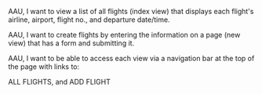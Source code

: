 AAU, I want to view a list of all flights (index view) that displays each flight's airline, airport, flight no., and departure date/time.

AAU, I want to create flights by entering the information on a page (new view) that has a form and submitting it.

AAU, I want to be able to access each view via a navigation bar at the top of the page with links to:

ALL FLIGHTS, and
ADD FLIGHT